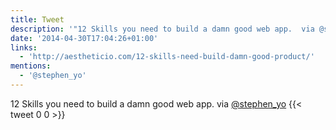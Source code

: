 ```yaml
---
title: Tweet
description: '"12 Skills you need to build a damn good web app.  via @stephen_yo"'
date: '2014-04-30T17:04:26+01:00'
links:
  - 'http://aestheticio.com/12-skills-need-build-damn-good-product/'
mentions:
  - '@stephen_yo'
---
```

12 Skills you need to build a damn good web app.  via [@stephen_yo](https://twitter.com/@stephen_yo)
      {{< tweet 0 0 >}}
    

